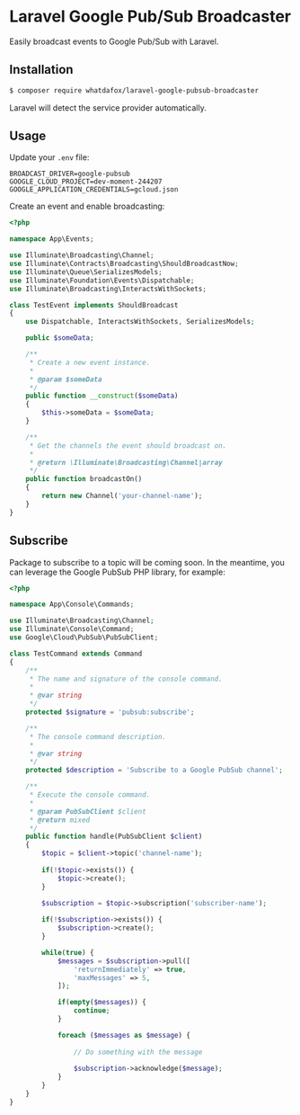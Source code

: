 # Laravel Google Pub/Sub Broadcaster

Easily broadcast events to Google Pub/Sub with Laravel.

## Installation

```bash
$ composer require whatdafox/laravel-google-pubsub-broadcaster
```

Laravel will detect the service provider automatically.

## Usage

Update your `.env` file:

```
BROADCAST_DRIVER=google-pubsub
GOOGLE_CLOUD_PROJECT=dev-moment-244207
GOOGLE_APPLICATION_CREDENTIALS=gcloud.json
```

Create an event and enable broadcasting: 

```php
<?php

namespace App\Events;

use Illuminate\Broadcasting\Channel;
use Illuminate\Contracts\Broadcasting\ShouldBroadcastNow;
use Illuminate\Queue\SerializesModels;
use Illuminate\Foundation\Events\Dispatchable;
use Illuminate\Broadcasting\InteractsWithSockets;

class TestEvent implements ShouldBroadcast
{
    use Dispatchable, InteractsWithSockets, SerializesModels;

    public $someData;

    /**
     * Create a new event instance.
     *
     * @param $someData
     */
    public function __construct($someData)
    {
        $this->someData = $someData;
    }

    /**
     * Get the channels the event should broadcast on.
     *
     * @return \Illuminate\Broadcasting\Channel|array
     */
    public function broadcastOn()
    {
        return new Channel('your-channel-name');
    }
}
```

## Subscribe 

Package to subscribe to a topic will be coming soon. In the meantime, you can leverage the Google PubSub PHP library, for example: 

```php
<?php

namespace App\Console\Commands;

use Illuminate\Broadcasting\Channel;
use Illuminate\Console\Command;
use Google\Cloud\PubSub\PubSubClient;

class TestCommand extends Command
{
    /**
     * The name and signature of the console command.
     *
     * @var string
     */
    protected $signature = 'pubsub:subscribe';

    /**
     * The console command description.
     *
     * @var string
     */
    protected $description = 'Subscribe to a Google PubSub channel';

    /**
     * Execute the console command.
     *
     * @param PubSubClient $client
     * @return mixed
     */
    public function handle(PubSubClient $client)
    {
        $topic = $client->topic('channel-name');
        
        if(!$topic->exists()) {
            $topic->create();
        }
        
        $subscription = $topic->subscription('subscriber-name');

        if(!$subscription->exists()) {
            $subscription->create();
        }

        while(true) {
            $messages = $subscription->pull([
                'returnImmediately' => true,
                'maxMessages' => 5,
            ]);

            if(empty($messages)) {
                continue;
            }

            foreach ($messages as $message) {
                
                // Do something with the message
                
                $subscription->acknowledge($message);
            }
        }
    }
}
```